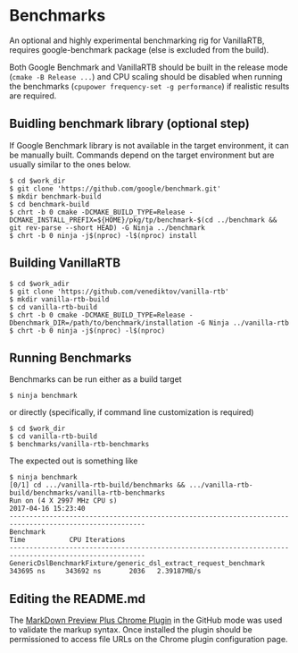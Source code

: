 # Benchmarks

An optional and highly experimental benchmarking rig for VanillaRTB, requires google-benchmark
package (else is excluded from the build).

Both Google Benchmark and VanillaRTB should be built in the release mode (`cmake -B Release ...`)
and CPU scaling should be disabled when running the benchmarks (`cpupower frequency-set -g performance`)
if realistic results are required.

## Buidling benchmark library (optional step)
If Google Benchmark library is not available in the target environment, it can be manually built.
Commands depend on the target environment but are usually similar to the ones below.

    $ cd $work_dir
    $ git clone 'https://github.com/google/benchmark.git'
    $ mkdir benchmark-build
    $ cd benchmark-build
    $ chrt -b 0 cmake -DCMAKE_BUILD_TYPE=Release -DCMAKE_INSTALL_PREFIX=${HOME}/pkg/tp/benchmark-$(cd ../benchmark && git rev-parse --short HEAD) -G Ninja ../benchmark
    $ chrt -b 0 ninja -j$(nproc) -l$(nproc) install

## Building VanillaRTB
    $ cd $work_adir
    $ git clone 'https://github.com/venediktov/vanilla-rtb'
    $ mkdir vanilla-rtb-build
    $ cd vanilla-rtb-build
    $ chrt -b 0 cmake -DCMAKE_BUILD_TYPE=Release -Dbenchmark_DIR=/path/to/benchmark/installation -G Ninja ../vanilla-rtb
    $ chrt -b 0 ninja -j$(nproc) -l$(nproc)

## Running Benchmarks
Benchmarks can be run either as a build target

    $ ninja benchmark

or directly (specifically, if command line customization is required)

    $ cd $work_dir
    $ cd vanilla-rtb-build
    $ benchmarks/vanilla-rtb-benchmarks

The expected out is something like

    $ ninja benchmark
    [0/1] cd .../vanilla-rtb-build/benchmarks && .../vanilla-rtb-build/benchmarks/vanilla-rtb-benchmarks
    Run on (4 X 2997 MHz CPU s)
    2017-04-16 15:23:40
    --------------------------------------------------------------------------------------------------------
    Benchmark                                                                 Time           CPU Iterations
    --------------------------------------------------------------------------------------------------------
    GenericDslBenchmarkFixture/generic_dsl_extract_request_benchmark     343695 ns     343692 ns       2036   2.39187MB/s


## Editing the README.md
The [MarkDown Preview Plus Chrome Plugin](https://www.google.ch/?q=markdown+preview+plus+chrome+plugin)
in the GitHub mode was used to validate the markup syntax. Once installed the plugin should be permissioned
to access file URLs on the Chrome plugin configuration page.
